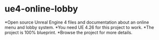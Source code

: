 # ue4-online-lobby
*Open source Unreal Engine 4 files and documentation about an online menu and lobby system.
*You need UE 4.26 for this project to work.
*The project is 100% blueprint.
*Browse the project for more details.
